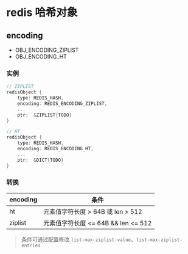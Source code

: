 # redis 哈希对象

## encoding

- OBJ_ENCODING_ZIPLIST  
- OBJ_ENCODING_HT  

### 实例

```c
// ZIPLIST
redisObject {
    type: REDIS_HASH,
    encoding: REDIS_ENCODING_ZIPLIST,
    ...
    ptr:  &ZIPLIST{TODO}
}

// HT
redisObject {
    type: REDIS_HASH,
    encoding: REDIS_ENCODING_HT,
    ...
    ptr:  &DICT{TODO}
}
```

### 转换

| encoding | 条件                                |
| -------- | ----------------------------------- |
| ht       | 元素值字符长度 > 64B 或 len > 512   |
| ziplist  | 元素值字符长度 <= 64B && len <= 512 |

> 条件可通过配置修改 `list-max-ziplist-value`、`list-max-ziplist-entries`

<!-- ## 实现 -->
